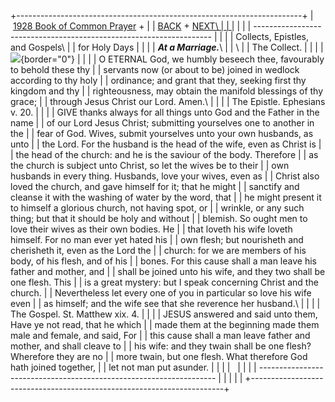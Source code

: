 +-----------------------------------------------------------------------+
|  [1928 Book of Common Prayer](../index.html) +                        |
| [BACK](thanksgivingday.html) + [NEXT\                                 |
| ](ataburial.html)                                                     |
|                                                                       |
| -------------------------------------------------------------------   |
|                                                                       |
| Collects, Epistles, and Gospels\                                      |
| for Holy Days                                                         |
|                                                                       |
| ***At a Marriage.***\                                                 |
| \                                                                     |
| The Collect.                                                          |
|                                                                       |
| ![](http://stats.superstats.com/b/ss/DAVIDMCMANNES/1){border="0"}     |
|                                                                       |
| O ETERNAL God, we humbly beseech thee, favourably to behold these thy |
| servants now (or about to be) joined in wedlock according to thy holy |
| ordinance; and grant that they, seeking first thy kingdom and thy     |
| righteousness, may obtain the manifold blessings of thy grace;        |
| through Jesus Christ our Lord. Amen.\                                 |
|                                                                       |
| The Epistle. Ephesians v. 20.                                         |
|                                                                       |
| GIVE thanks always for all things unto God and the Father in the name |
| of our Lord Jesus Christ; submitting yourselves one to another in the |
| fear of God. Wives, submit yourselves unto your own husbands, as unto |
| the Lord. For the husband is the head of the wife, even as Christ is  |
| the head of the church: and he is the saviour of the body. Therefore  |
| as the church is subject unto Christ, so let the wives be to their    |
| own husbands in every thing. Husbands, love your wives, even as       |
| Christ also loved the church, and gave himself for it; that he might  |
| sanctify and cleanse it with the washing of water by the word, that   |
| he might present it to himself a glorious church, not having spot, or |
| wrinkle, or any such thing; but that it should be holy and without    |
| blemish. So ought men to love their wives as their own bodies. He     |
| that loveth his wife loveth himself. For no man ever yet hated his    |
| own flesh; but nourisheth and cherisheth it, even as the Lord the     |
| church: for we are members of his body, of his flesh, and of his      |
| bones. For this cause shall a man leave his father and mother, and    |
| shall be joined unto his wife, and they two shall be one flesh. This  |
| is a great mystery: but I speak concerning Christ and the church.     |
| Nevertheless let every one of you in particular so love his wife even |
| as himself; and the wife see that she reverence her husband.\         |
|                                                                       |
| The Gospel. St. Matthew xix. 4.                                       |
|                                                                       |
| JESUS answered and said unto them, Have ye not read, that he which    |
| made them at the beginning made them male and female, and said, For   |
| this cause shall a man leave father and mother, and shall cleave to   |
| his wife: and they twain shall be one flesh? Wherefore they are no    |
| more twain, but one flesh. What therefore God hath joined together,   |
| let not man put asunder.                                              |
|                                                                       |
|                                                                       |
|                                                                       |
| -------------------------------------------------------------------   |
|                                                                       |
| [](http://www.episcopalnet.org/DBS/DOR.html)                          |
+-----------------------------------------------------------------------+
